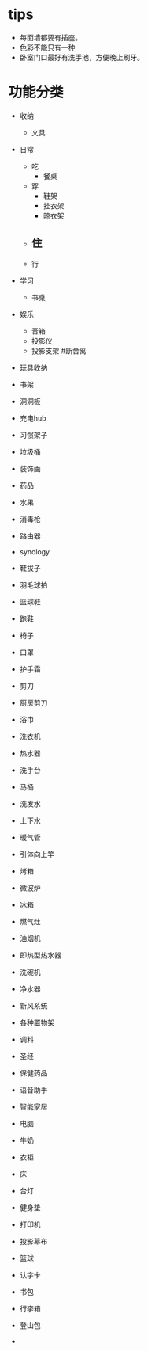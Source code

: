 # tips
- 每面墙都要有插座。
- 色彩不能只有一种
- 卧室门口最好有洗手池，方便晚上刷牙。

# 功能分类
- 收纳
	- 文具

- 日常
	- 吃
		- 餐桌
	- 穿
		- 鞋架
		- 挂衣架
		- 晾衣架
	- 住
		- 
	- 行
- 学习
	- 书桌
- 娱乐
	- 音箱
	- 投影仪
	- 投影支架 #断舍离
- 玩具收纳
- 书架
- 洞洞板

- 充电hub
- 习惯架子
- 垃圾桶
- 装饰画
- 药品
- 水果
- 消毒枪
- 路由器
- synology
- 鞋拔子
- 羽毛球拍
- 篮球鞋
- 跑鞋
- 椅子
- 口罩
- 护手霜
- 剪刀
- 厨房剪刀
- 浴巾
- 洗衣机
- 热水器
- 洗手台
- 马桶
- 洗发水
- 上下水
- 暖气管
- 引体向上竿
- 烤箱
- 微波炉
- 冰箱
- 燃气灶
- 油烟机
- 即热型热水器
- 洗碗机
- 净水器
- 新风系统
- 各种置物架
- 调料
- 圣经
- 保健药品
- 语音助手
- 智能家居
- 电脑
- 牛奶
- 衣柜
- 床
- 台灯
- 健身垫
- 打印机
- 投影幕布
- 篮球
- 认字卡
- 书包
- 行李箱
- 登山包
- 